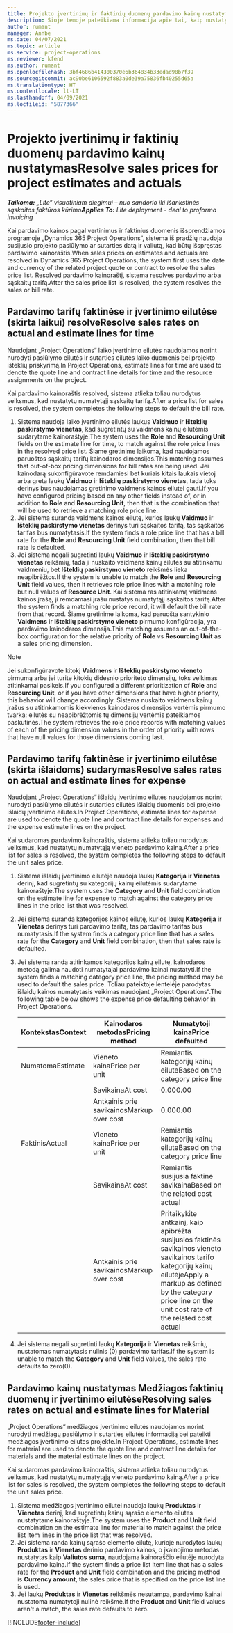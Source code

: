 ```yaml
---
title: Projekto įvertinimų ir faktinių duomenų pardavimo kainų nustatymas
description: Šioje temoje pateikiama informacija apie tai, kaip nustatyti projekto įvertinimų ir faktinių duomenų pardavimo kainas.
author: rumant
manager: Annbe
ms.date: 04/07/2021
ms.topic: article
ms.service: project-operations
ms.reviewer: kfend
ms.author: rumant
ms.openlocfilehash: 3bf4686b414300370e6b364834b33edad98b7f39
ms.sourcegitcommit: ac90be6106592f883a0de39a75836fb40255d65a
ms.translationtype: HT
ms.contentlocale: lt-LT
ms.lasthandoff: 04/09/2021
ms.locfileid: "5877366"
---
```

# <a name="resolve-sales-prices-for-project-estimates-and-actuals"></a><span data-ttu-id="fe268-103">Projekto įvertinimų ir faktinių duomenų pardavimo kainų nustatymas</span><span class="sxs-lookup"><span data-stu-id="fe268-103">Resolve sales prices for project estimates and actuals</span></span>

<span data-ttu-id="fe268-104">_**Taikoma:** „Lite“ visuotiniam diegimui – nuo sandorio iki išankstinės sąskaitos faktūros kūrimo_</span><span class="sxs-lookup"><span data-stu-id="fe268-104">_**Applies To:** Lite deployment - deal to proforma invoicing_</span></span>

<span data-ttu-id="fe268-105">Kai pardavimo kainos pagal vertinimus ir faktinius duomenis išsprendžiamos programoje „Dynamics 365 Project Operations“, sistema iš pradžių naudoja susijusio projekto pasiūlymo ar sutarties datą ir valiutą, kad būtų išspręstas pardavimo kainoraštis.</span><span class="sxs-lookup"><span data-stu-id="fe268-105">When sales prices on estimates and actuals are resolved in Dynamics 365 Project Operations, the system first uses the date and currency of the related project quote or contract to resolve the sales price list.</span></span> <span data-ttu-id="fe268-106">Resolved pardavimo kainoraštį, sistema resolves pardavimo arba sąskaitų tarifą.</span><span class="sxs-lookup"><span data-stu-id="fe268-106">After the sales price list is resolved, the system resolves the sales or bill rate.</span></span>

## <a name="resolve-sales-rates-on-actual-and-estimate-lines-for-time"></a><span data-ttu-id="fe268-107">Pardavimo tarifų faktinėse ir įvertinimo eilutėse (skirta laikui) resolve</span><span class="sxs-lookup"><span data-stu-id="fe268-107">Resolve sales rates on actual and estimate lines for time</span></span>

<span data-ttu-id="fe268-108">Naudojant „Project Operations“ laiko įvertinimo eilutės naudojamos norint nurodyti pasiūlymo eilutės ir sutarties eilutės laiko duomenis bei projekto išteklių priskyrimą.</span><span class="sxs-lookup"><span data-stu-id="fe268-108">In Project Operations, estimate lines for time are used to denote the quote line and contract line details for time and the resource assignments on the project.</span></span>

<span data-ttu-id="fe268-109">Kai pardavimo kainoraštis resolved, sistema atlieka toliau nurodytus veiksmus, kad nustatytų numatytąjį sąskaitų tarifą.</span><span class="sxs-lookup"><span data-stu-id="fe268-109">After a price list for sales is resolved, the system completes the following steps to default the bill rate.</span></span>

1. <span data-ttu-id="fe268-110">Sistema naudoja laiko įvertinimo eilutės laukus **Vaidmuo** ir **Išteklių paskirstymo vienetas**, kad sugretintų su vaidmens kainų eilutėmis sudarytame kainoraštyje.</span><span class="sxs-lookup"><span data-stu-id="fe268-110">The system uses the **Role** and **Resourcing Unit** fields on the estimate line for time, to match against the role price lines in the resolved price list.</span></span> <span data-ttu-id="fe268-111">Šiame gretinime laikoma, kad naudojamos paruoštos sąskaitų tarifų kainodaros dimensijos.</span><span class="sxs-lookup"><span data-stu-id="fe268-111">This matching assumes that out-of-box pricing dimensions for bill rates are being used.</span></span> <span data-ttu-id="fe268-112">Jei kainodarą sukonfigūravote remdamiesi bet kuriais kitais laukais vietoj arba greta laukų **Vaidmuo** ir **Išteklių paskirstymo vienetas**, tada toks derinys bus naudojamas gretinimo vaidmens kainos eilutei gauti.</span><span class="sxs-lookup"><span data-stu-id="fe268-112">If you have configured pricing based on any other fields instead of, or in addition to **Role** and **Resourcing Unit**, then that is the combination that will be used to retrieve a matching role price line.</span></span>
2. <span data-ttu-id="fe268-113">Jei sistema suranda vaidmens kainos eilutę, kurios laukų **Vaidmuo** ir **Išteklių paskirstymo vienetas** derinys turi sąskaitos tarifą, tas sąskaitos tarifas bus numatytasis.</span><span class="sxs-lookup"><span data-stu-id="fe268-113">If the system finds a role price line that has a bill rate for the **Role** and **Resourcing Unit** field combination, then that bill rate is defaulted.</span></span>
3. <span data-ttu-id="fe268-114">Jei sistema negali sugretinti laukų **Vaidmuo** ir **Išteklių paskirstymo vienetas** reikšmių, tada ji nuskaito vaidmens kainų eilutes su atitinkamu vaidmeniu, bet **Išteklių paskirstymo vieneto** reikšmės lieka neapibrėžtos.</span><span class="sxs-lookup"><span data-stu-id="fe268-114">If the system is unable to match the **Role** and **Resourcing Unit** field values, then it retrieves role price lines with a matching role but null values of **Resource Unit**.</span></span> <span data-ttu-id="fe268-115">Kai sistema ras atitinkamą vaidmens kainos įrašą, ji remdamasi įrašu nustatys numatytąjį sąskaitos tarifą.</span><span class="sxs-lookup"><span data-stu-id="fe268-115">After the system finds a matching role price record, it will default the bill rate from that record.</span></span> <span data-ttu-id="fe268-116">Šiame gretinime laikoma, kad paruošta santykinio **Vaidmens** ir **Išteklių paskirstymo vieneto** pirmumo konfigūracija, yra pardavimo kainodaros dimensija.</span><span class="sxs-lookup"><span data-stu-id="fe268-116">This matching assumes an out-of-the-box configuration for the relative priority of **Role** vs **Resourcing Unit** as a sales pricing dimension.</span></span>

> [!NOTE]
> <span data-ttu-id="fe268-117">Jei sukonfigūravote kitokį **Vaidmens** ir **Išteklių paskirstymo vieneto** pirmumą arba jei turite kitokių didesnio prioriteto dimensijų, toks veikimas atitinkamai pasikeis.</span><span class="sxs-lookup"><span data-stu-id="fe268-117">If you configured a different prioritization of **Role** and **Resourcing Unit**, or if you have other dimensions that have higher priority, this behavior will change accordingly.</span></span> <span data-ttu-id="fe268-118">Sistema nuskaito vaidmens kainų įrašus su atitinkamomis kiekvienos kainodaros dimensijos vertėmis pirmumo tvarka: eilutės su neapibrėžtomis tų dimensijų vertėmis pateikiamos paskutinės.</span><span class="sxs-lookup"><span data-stu-id="fe268-118">The system retrieves the role price records with matching values of each of the pricing dimension values in the order of priority with rows that have null values for those dimensions coming last.</span></span>

## <a name="resolve-sales-rates-on-actual-and-estimate-lines-for-expense"></a><span data-ttu-id="fe268-119">Pardavimo tarifų faktinėse ir įvertinimo eilutėse (skirta išlaidoms) sudarymas</span><span class="sxs-lookup"><span data-stu-id="fe268-119">Resolve sales rates on actual and estimate lines for expense</span></span>

<span data-ttu-id="fe268-120">Naudojant „Project Operations“ išlaidų įvertinimo eilutės naudojamos norint nurodyti pasiūlymo eilutės ir sutarties eilutės išlaidų duomenis bei projekto išlaidų įvertinimo eilutes.</span><span class="sxs-lookup"><span data-stu-id="fe268-120">In Project Operations, estimate lines for expense are used to denote the quote line and contract line details for expenses and the expense estimate lines on the project.</span></span>

<span data-ttu-id="fe268-121">Kai sudaromas pardavimo kainoraštis, sistema atlieka toliau nurodytus veiksmus, kad nustatytų numatytąją vieneto pardavimo kainą.</span><span class="sxs-lookup"><span data-stu-id="fe268-121">After a price list for sales is resolved, the system completes the following steps to default the unit sales price.</span></span>

1. <span data-ttu-id="fe268-122">Sistema išlaidų įvertinimo eilutėje naudoja laukų **Kategorija** ir **Vienetas** derinį, kad sugretintų su kategorijų kainų eilutėmis sudarytame kainoraštyje.</span><span class="sxs-lookup"><span data-stu-id="fe268-122">The system uses the **Category** and **Unit** field combination on the estimate line for expense to match against the category price lines in the price list that was resolved.</span></span>
2. <span data-ttu-id="fe268-123">Jei sistema suranda kategorijos kainos eilutę, kurios laukų **Kategorija** ir **Vienetas** derinys turi pardavimo tarifą, tas pardavimo tarifas bus numatytasis.</span><span class="sxs-lookup"><span data-stu-id="fe268-123">If the system finds a category price line that has a sales rate for the **Category** and **Unit** field combination, then that sales rate is defaulted.</span></span>
3. <span data-ttu-id="fe268-124">Jei sistema randa atitinkamos kategorijos kainų eilutę, kainodaros metodą galima naudoti numatytajai pardavimo kainai nustatyti.</span><span class="sxs-lookup"><span data-stu-id="fe268-124">If the system finds a matching category price line, the pricing method may be used to default the sales price.</span></span> <span data-ttu-id="fe268-125">Toliau pateiktoje lentelėje parodytas išlaidų kainos numatytasis veikimas naudojant „Project Operations“.</span><span class="sxs-lookup"><span data-stu-id="fe268-125">The following table below shows the expense price defaulting behavior in Project Operations.</span></span>

    | <span data-ttu-id="fe268-126">Kontekstas</span><span class="sxs-lookup"><span data-stu-id="fe268-126">Context</span></span> | <span data-ttu-id="fe268-127">Kainodaros metodas</span><span class="sxs-lookup"><span data-stu-id="fe268-127">Pricing method</span></span> | <span data-ttu-id="fe268-128">Numatytoji kaina</span><span class="sxs-lookup"><span data-stu-id="fe268-128">Price defaulted</span></span> |
    | --- | --- | --- |
    | <span data-ttu-id="fe268-129">Numatoma</span><span class="sxs-lookup"><span data-stu-id="fe268-129">Estimate</span></span> | <span data-ttu-id="fe268-130">Vieneto kaina</span><span class="sxs-lookup"><span data-stu-id="fe268-130">Price per unit</span></span> | <span data-ttu-id="fe268-131">Remiantis kategorijų kainų eilute</span><span class="sxs-lookup"><span data-stu-id="fe268-131">Based on the category price line</span></span> |
    | &nbsp; | <span data-ttu-id="fe268-132">Savikaina</span><span class="sxs-lookup"><span data-stu-id="fe268-132">At cost</span></span> | <span data-ttu-id="fe268-133">0.00</span><span class="sxs-lookup"><span data-stu-id="fe268-133">0.00</span></span> |
    | &nbsp; | <span data-ttu-id="fe268-134">Antkainis prie savikainos</span><span class="sxs-lookup"><span data-stu-id="fe268-134">Markup over cost</span></span> | <span data-ttu-id="fe268-135">0.00</span><span class="sxs-lookup"><span data-stu-id="fe268-135">0.00</span></span> |
    | <span data-ttu-id="fe268-136">Faktinis</span><span class="sxs-lookup"><span data-stu-id="fe268-136">Actual</span></span> | <span data-ttu-id="fe268-137">Vieneto kaina</span><span class="sxs-lookup"><span data-stu-id="fe268-137">Price per unit</span></span> | <span data-ttu-id="fe268-138">Remiantis kategorijų kainų eilute</span><span class="sxs-lookup"><span data-stu-id="fe268-138">Based on the category price line</span></span> |
    | &nbsp; | <span data-ttu-id="fe268-139">Savikaina</span><span class="sxs-lookup"><span data-stu-id="fe268-139">At cost</span></span> | <span data-ttu-id="fe268-140">Remiantis susijusia faktine savikaina</span><span class="sxs-lookup"><span data-stu-id="fe268-140">Based on the related cost actual</span></span> |
    | &nbsp; | <span data-ttu-id="fe268-141">Antkainis prie savikainos</span><span class="sxs-lookup"><span data-stu-id="fe268-141">Markup over cost</span></span> | <span data-ttu-id="fe268-142">Pritaikykite antkainį, kaip apibrėžta susijusios faktinės savikainos vieneto savikainos tarifo kategorijų kainų eilutėje</span><span class="sxs-lookup"><span data-stu-id="fe268-142">Apply a markup as defined by the category price line on the unit cost rate of the related cost actual</span></span> |

4. <span data-ttu-id="fe268-143">Jei sistema negali sugretinti laukų **Kategorija** ir **Vienetas** reikšmių, nustatomas numatytasis nulinis (0) pardavimo tarifas.</span><span class="sxs-lookup"><span data-stu-id="fe268-143">If the system is unable to match the **Category** and **Unit** field values, the sales rate defaults to zero(0).</span></span>

## <a name="resolving-sales-rates-on-actual-and-estimate-lines-for-material"></a><span data-ttu-id="fe268-144">Pardavimo kainų nustatymas Medžiagos faktinių duomenų ir įvertinimo eilutėse</span><span class="sxs-lookup"><span data-stu-id="fe268-144">Resolving sales rates on actual and estimate lines for Material</span></span>

<span data-ttu-id="fe268-145">„Project Operations“ medžiagos įvertinimo eilutės naudojamos norint nurodyti medžiagų pasiūlymo ir sutarties eilutės informaciją bei pateikti medžiagos įvertinimo eilutes projekte.</span><span class="sxs-lookup"><span data-stu-id="fe268-145">In Project Operations, estimate lines for material are used to denote the quote line and contract line details for materials and the material estimate lines on the project.</span></span>

<span data-ttu-id="fe268-146">Kai sudaromas pardavimo kainoraštis, sistema atlieka toliau nurodytus veiksmus, kad nustatytų numatytąją vieneto pardavimo kainą.</span><span class="sxs-lookup"><span data-stu-id="fe268-146">After a price list for sales is resolved, the system completes the following steps to default the unit sales price.</span></span>

1. <span data-ttu-id="fe268-147">Sistema medžiagos įvertinimo eilutei naudoja laukų **Produktas** ir **Vienetas** derinį, kad sugretintų kainų sąrašo elemento eilutes nustatytame kainoraštyje.</span><span class="sxs-lookup"><span data-stu-id="fe268-147">The system uses the **Product** and **Unit** field combination on the estimate line for material to match against the price list item lines in the price list that was resolved.</span></span>
2. <span data-ttu-id="fe268-148">Jei sistema randa kainų sąrašo elemento eilutę, kurioje nurodytos laukų **Produktas** ir **Vienetas** derinio pardavimo kainos, o įkainojimo metodas nustatytas kaip **Valiutos suma**, naudojama kainoraščio eilutėje nurodyta pardavimo kaina.</span><span class="sxs-lookup"><span data-stu-id="fe268-148">If the system finds a price list item line that has a sales rate for the **Product** and **Unit** field combination and the pricing method is **Currency amount**, the sales price that is specified on the price list line is used.</span></span>
3. <span data-ttu-id="fe268-149">Jei laukų **Produktas** ir **Vienetas** reikšmės nesutampa, pardavimo kainai nustatoma numatytoji nulinė reikšmė.</span><span class="sxs-lookup"><span data-stu-id="fe268-149">If the **Product** and **Unit** field values aren't a match, the sales rate defaults to zero.</span></span>

[!INCLUDE[footer-include](../../includes/footer-banner.md)]
